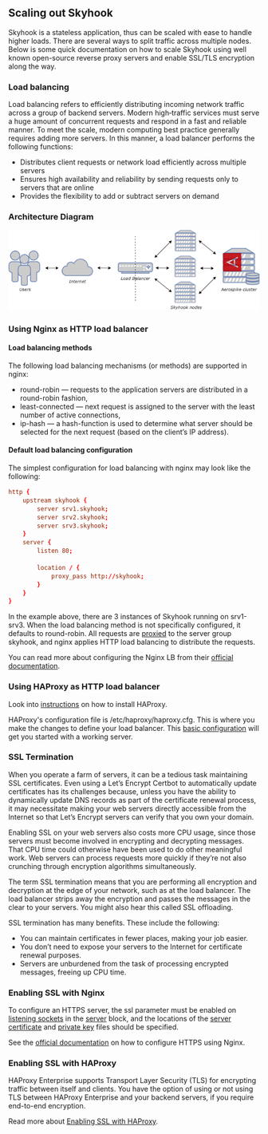 ## Scaling out Skyhook
Skyhook is a stateless application, thus can be scaled with ease to handle higher loads.
There are several ways to split traffic across multiple nodes. Below is some quick documentation on how to scale Skyhook using well known open-source reverse proxy servers and enable SSL/TLS encryption along the way.

### Load balancing
Load balancing refers to efficiently distributing incoming network traffic across a group of backend servers. Modern high‑traffic services must serve a huge amount of concurrent requests and respond in a fast and reliable manner. To meet the scale, modern computing best practice generally requires adding more servers.
In this manner, a load balancer performs the following functions:
* Distributes client requests or network load efficiently across multiple servers
* Ensures high availability and reliability by sending requests only to servers that are online
* Provides the flexibility to add or subtract servers on demand

### Architecture Diagram
![](./images/scaling-out-diagram.png)

### Using Nginx as HTTP load balancer

#### Load balancing methods
The following load balancing mechanisms (or methods) are supported in nginx:
* round-robin — requests to the application servers are distributed in a round-robin fashion,
* least-connected — next request is assigned to the server with the least number of active connections,
* ip-hash — a hash-function is used to determine what server should be selected for the next request (based on the client’s IP address).

#### Default load balancing configuration
The simplest configuration for load balancing with nginx may look like the following:
```conf
http {
    upstream skyhook {
        server srv1.skyhook;
        server srv2.skyhook;
        server srv3.skyhook;
    }
    server {
        listen 80;

        location / {
            proxy_pass http://skyhook;
        }
    }
}
```

In the example above, there are 3 instances of Skyhook running on srv1-srv3. When the load balancing method is not specifically configured,
it defaults to round-robin. All requests are [proxied](http://nginx.org/en/docs/http/ngx_http_proxy_module.html#proxy_pass) to the server group skyhook, and nginx applies HTTP load balancing to distribute the requests.

You can read more about configuring the Nginx LB from their [official documentation](http://nginx.org/en/docs/http/load_balancing.html).

### Using HAProxy as HTTP load balancer
Look into [instructions](https://www.haproxy.com/documentation/hapee/latest/getting-started/installation/) on how to install HAProxy.

HAProxy's configuration file is /etc/haproxy/haproxy.cfg. This is where you make the changes to define your load balancer.
This [basic configuration](https://gist.github.com/haproxytechblog/38ef4b7d42f16cfe5c30f28ee3304dce) will get you started with a working server.

### SSL Termination
When you operate a farm of servers, it can be a tedious task maintaining SSL certificates.
Even using a Let’s Encrypt Certbot to automatically update certificates has its challenges because,
unless you have the ability to dynamically update DNS records as part of the certificate renewal process,
it may necessitate making your web servers directly accessible from the Internet so that Let’s Encrypt servers can verify that you own your domain.

Enabling SSL on your web servers also costs more CPU usage, since those servers must become involved in encrypting and decrypting messages.
That CPU time could otherwise have been used to do other meaningful work. Web servers can process requests more quickly if they’re not also crunching through encryption algorithms simultaneously.

The term SSL termination means that you are performing all encryption and decryption at the edge of your network, such as at the load balancer.
The load balancer strips away the encryption and passes the messages in the clear to your servers. You might also hear this called SSL offloading.

SSL termination has many benefits. These include the following:
* You can maintain certificates in fewer places, making your job easier.
* You don’t need to expose your servers to the Internet for certificate renewal purposes.
* Servers are unburdened from the task of processing encrypted messages, freeing up CPU time.

### Enabling SSL with Nginx
To configure an HTTPS server, the ssl parameter must be enabled on [listening sockets](http://nginx.org/en/docs/http/ngx_http_core_module.html#listen) in the [server](http://nginx.org/en/docs/http/ngx_http_core_module.html#server) block,
and the locations of the [server certificate](http://nginx.org/en/docs/http/ngx_http_ssl_module.html#ssl_certificate) and [private key](http://nginx.org/en/docs/http/ngx_http_ssl_module.html#ssl_certificate_key) files should be specified.

See the [official documentation](http://nginx.org/en/docs/http/configuring_https_servers.html) on how to configure HTTPS using Nginx.

### Enabling SSL with HAProxy
HAProxy Enterprise supports Transport Layer Security (TLS) for encrypting traffic between itself and clients. You have the option of using or not using TLS between HAProxy Enterprise and your backend servers, if you require end-to-end encryption.

Read more about [Enabling SSL with HAProxy](https://www.haproxy.com/blog/haproxy-ssl-termination/).
